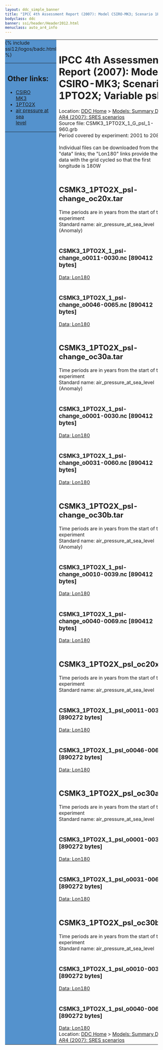 ```yaml
---
layout: ddc_simple_banner
title: "IPCC 4th Assessment Report (2007): Model CSIRO-MK3; Scenario 1PTO2X; Variable psl"
bodyclass: ddc
banner: ssi/header/Header2012.html
menuclass: auto_ar4_info
---
```



<table width="100%" border="0" cellspacing="0" cellpadding="0" style="border-collapse: collapse;">
<tr style="margin:0;padding:0;border:0;">
<td style="margin:0;padding:0;border:0;height:1pt;width:150pt;background:#5492CD;" valign="top" >

<div id="lh-col2" class="auto_ar4_info">
<table class="menumain" bgcolor="#5492CD" cellspacing="0" width="100%" border="0">
<tr><td>
<h2> Other links:</h2>
<ul>
<li><a href="/auto/ar4/model-CSIRO-MK3.html">CSIRO<br/>MK3</a></li>
<li><a href="/auto/ar4/scenario-1PTO2X.html">1PTO2X</a></li>
<li><a href="/auto/ar4/var-air_pressure_at_sea_level.html">air pressure at sea<br/> level</a></li>
</ul>
</td></tr>
{% include ssi12/logos/badc.html %}
</table>
</div>
</td>
<td><h1>IPCC 4th Assessment Report (2007): Model CSIRO-MK3; Scenario 1PTO2X; Variable psl</h1>

<!-- Breadcrumb1 -->
<div id="breadcrumb1" align="left">
Location: <a href="/index.html">DDC Home</a> > <a href="/sim/gcm_clim/">Models: Summary Data</a>
> <a href="/sim/gcm_clim/SRES_AR4/index.html">AR4 (2007): SRES scenarios</a>
</div>
<!-- End of Breadcrumb1 -->Source file: CSMK3_1PTO2X_1_G_psl_1-960.grb
<br/>
Period covered by experiment: 2001 to 2080<br/>
<br/>Individual files can be downloaded from the "data" links; the "Lon180" links provide the same data
         with the grid cycled so that the first longitude is 180W<br/>
<br/><h2>CSMK3_1PTO2X_psl-change_oc20x.tar</h2>
Time periods are in years from the start of the experiment<br/>
Standard name: air_pressure_at_sea_level (Anomaly)<br>
<br/><h3>CSMK3_1PTO2X_1_psl-change_o0011-0030.nc [890412 bytes]</h3>
<a href="/cgi-bin/downl/ar4_nc/psl/CSMK3_1PTO2X_1_psl-change_o0011-0030.nc">Data; </a><a href="/cgi-bin/downl/ar4_nc/psl/CSMK3_1PTO2X_1_psl-change_o0011-0030.cyto180.nc"> Lon180</a><br/>
<br/><h3>CSMK3_1PTO2X_1_psl-change_o0046-0065.nc [890412 bytes]</h3>
<a href="/cgi-bin/downl/ar4_nc/psl/CSMK3_1PTO2X_1_psl-change_o0046-0065.nc">Data; </a><a href="/cgi-bin/downl/ar4_nc/psl/CSMK3_1PTO2X_1_psl-change_o0046-0065.cyto180.nc"> Lon180</a><br/>
<br/><h2>CSMK3_1PTO2X_psl-change_oc30a.tar</h2>
Time periods are in years from the start of the experiment<br/>
Standard name: air_pressure_at_sea_level (Anomaly)<br>
<br/><h3>CSMK3_1PTO2X_1_psl-change_o0001-0030.nc [890412 bytes]</h3>
<a href="/cgi-bin/downl/ar4_nc/psl/CSMK3_1PTO2X_1_psl-change_o0001-0030.nc">Data; </a><a href="/cgi-bin/downl/ar4_nc/psl/CSMK3_1PTO2X_1_psl-change_o0001-0030.cyto180.nc"> Lon180</a><br/>
<br/><h3>CSMK3_1PTO2X_1_psl-change_o0031-0060.nc [890412 bytes]</h3>
<a href="/cgi-bin/downl/ar4_nc/psl/CSMK3_1PTO2X_1_psl-change_o0031-0060.nc">Data; </a><a href="/cgi-bin/downl/ar4_nc/psl/CSMK3_1PTO2X_1_psl-change_o0031-0060.cyto180.nc"> Lon180</a><br/>
<br/><h2>CSMK3_1PTO2X_psl-change_oc30b.tar</h2>
Time periods are in years from the start of the experiment<br/>
Standard name: air_pressure_at_sea_level (Anomaly)<br>
<br/><h3>CSMK3_1PTO2X_1_psl-change_o0010-0039.nc [890412 bytes]</h3>
<a href="/cgi-bin/downl/ar4_nc/psl/CSMK3_1PTO2X_1_psl-change_o0010-0039.nc">Data; </a><a href="/cgi-bin/downl/ar4_nc/psl/CSMK3_1PTO2X_1_psl-change_o0010-0039.cyto180.nc"> Lon180</a><br/>
<br/><h3>CSMK3_1PTO2X_1_psl-change_o0040-0069.nc [890412 bytes]</h3>
<a href="/cgi-bin/downl/ar4_nc/psl/CSMK3_1PTO2X_1_psl-change_o0040-0069.nc">Data; </a><a href="/cgi-bin/downl/ar4_nc/psl/CSMK3_1PTO2X_1_psl-change_o0040-0069.cyto180.nc"> Lon180</a><br/>
<br/><h2>CSMK3_1PTO2X_psl_oc20x.tar</h2>
Time periods are in years from the start of the experiment<br/>
Standard name: air_pressure_at_sea_level<br>
<br/><h3>CSMK3_1PTO2X_1_psl_o0011-0030.nc [890272 bytes]</h3>
<a href="/cgi-bin/downl/ar4_nc/psl/CSMK3_1PTO2X_1_psl_o0011-0030.nc">Data; </a><a href="/cgi-bin/downl/ar4_nc/psl/CSMK3_1PTO2X_1_psl_o0011-0030.cyto180.nc"> Lon180</a><br/>
<br/><h3>CSMK3_1PTO2X_1_psl_o0046-0065.nc [890272 bytes]</h3>
<a href="/cgi-bin/downl/ar4_nc/psl/CSMK3_1PTO2X_1_psl_o0046-0065.nc">Data; </a><a href="/cgi-bin/downl/ar4_nc/psl/CSMK3_1PTO2X_1_psl_o0046-0065.cyto180.nc"> Lon180</a><br/>
<br/><h2>CSMK3_1PTO2X_psl_oc30a.tar</h2>
Time periods are in years from the start of the experiment<br/>
Standard name: air_pressure_at_sea_level<br>
<br/><h3>CSMK3_1PTO2X_1_psl_o0001-0030.nc [890272 bytes]</h3>
<a href="/cgi-bin/downl/ar4_nc/psl/CSMK3_1PTO2X_1_psl_o0001-0030.nc">Data; </a><a href="/cgi-bin/downl/ar4_nc/psl/CSMK3_1PTO2X_1_psl_o0001-0030.cyto180.nc"> Lon180</a><br/>
<br/><h3>CSMK3_1PTO2X_1_psl_o0031-0060.nc [890272 bytes]</h3>
<a href="/cgi-bin/downl/ar4_nc/psl/CSMK3_1PTO2X_1_psl_o0031-0060.nc">Data; </a><a href="/cgi-bin/downl/ar4_nc/psl/CSMK3_1PTO2X_1_psl_o0031-0060.cyto180.nc"> Lon180</a><br/>
<br/><h2>CSMK3_1PTO2X_psl_oc30b.tar</h2>
Time periods are in years from the start of the experiment<br/>
Standard name: air_pressure_at_sea_level<br>
<br/><h3>CSMK3_1PTO2X_1_psl_o0010-0039.nc [890272 bytes]</h3>
<a href="/cgi-bin/downl/ar4_nc/psl/CSMK3_1PTO2X_1_psl_o0010-0039.nc">Data; </a><a href="/cgi-bin/downl/ar4_nc/psl/CSMK3_1PTO2X_1_psl_o0010-0039.cyto180.nc"> Lon180</a><br/>
<br/><h3>CSMK3_1PTO2X_1_psl_o0040-0069.nc [890272 bytes]</h3>
<a href="/cgi-bin/downl/ar4_nc/psl/CSMK3_1PTO2X_1_psl_o0040-0069.nc">Data; </a><a href="/cgi-bin/downl/ar4_nc/psl/CSMK3_1PTO2X_1_psl_o0040-0069.cyto180.nc"> Lon180</a><br/>
<!-- Breadcrumb2 -->
<div id="breadcrumb2" align="left">
Location: <a href="/index.html">DDC Home</a> > <a href="/sim/gcm_clim/">Models: Summary Data</a>
> <a href="/sim/gcm_clim/SRES_AR4/index.html">AR4 (2007): SRES scenarios</a>
</div>
<!-- End of Breadcrumb2 --></td></tr></table>
